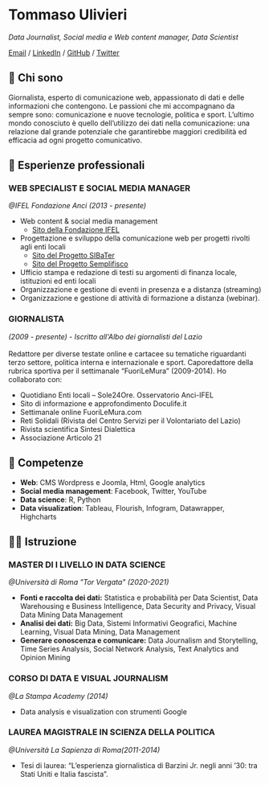 # Tommaso Ulivieri
_Data Journalist, Social media e Web content manager, Data Scientist_ <br>

[Email](mailto:tommaso.ulivieri@gmail.com) / [LinkedIn](https://www.linkedin.com/in/tommaso-ulivieri/) / [GitHub](https://github.com/TomUlivieri/) / [Twitter](https://twitter.com/TomUlivieri/) <br>

## 🧔 **Chi sono**<br>

Giornalista, esperto di comunicazione web, appassionato di dati e delle informazioni che contengono. Le passioni che mi accompagnano da sempre sono: comunicazione e nuove tecnologie, politica e sport. L’ultimo mondo conosciuto è quello dell’utilizzo dei dati nella comunicazione: una relazione dal grande potenziale che garantirebbe maggiori credibilità ed efficacia ad ogni progetto comunicativo.

## 	💼 **Esperienze professionali**<br>

### **WEB SPECIALIST E SOCIAL MEDIA MANAGER** <br>
*@IFEL Fondazione Anci (2013 - presente)*<br>
* Web content & social media management 
  * [Sito della Fondazione IFEL](https://www.fondazioneifel.it/ "IFEL Fondazione Anci")
* Progettazione e sviluppo della comunicazione web per progetti rivolti agli enti locali
  * [Sito del Progetto SIBaTer](https://www.sibater.it/ "Progetto SIBaTer")
  * [Sito del Progetto Semplifisco](https://semplifisco.fondazioneifel.it/ "Progetto Semplifisco")
* Ufficio stampa e redazione di testi su argomenti di finanza locale, istituzioni ed enti locali
* Organizzazione e gestione di eventi in presenza e a distanza (streaming)
* Organizzazione e gestione di attività di formazione a distanza (webinar).<br>

### **GIORNALISTA** <br> 
*(2009 - presente) - Iscritto all'Albo dei giornalisti del Lazio*<br>
<br>
Redattore per diverse testate online e cartacee su tematiche riguardanti terzo settore, politica interna e internazionale e sport. Caporedattore della rubrica sportiva per il settimanale “FuoriLeMura” (2009-2014). Ho collaborato con:
* Quotidiano Enti locali – Sole24Ore. Osservatorio Anci-IFEL
* Sito di informazione e approfondimento Doculife.it
* Settimanale online FuoriLeMura.com
* Reti Solidali (Rivista del Centro Servizi per il Volontariato del Lazio)
* Rivista scientifica Sintesi Dialettica
* Associazione Articolo 21

## 	🤹 **Competenze**<br>
* **Web**: CMS Wordpress e Joomla, Html, Google analytics
* **Social media management**: Facebook, Twitter, YouTube
* **Data science**: R, Python
* **Data visualization**: Tableau, Flourish, Infogram, Datawrapper, Highcharts

## 👨‍🎓 **Istruzione**<br>

### **MASTER DI I LIVELLO IN DATA SCIENCE** <br> 
*@Università di Roma "Tor Vergata" (2020-2021)*<br>
* **Fonti e raccolta dei dati:** Statistica e probabilità per Data Scientist, Data Warehousing e Business Intelligence, Data Security and Privacy, Visual Data Mining
Data Management
* **Analisi dei dati:** Big Data, Sistemi Informativi Geografici, Machine Learning, Visual Data Mining, Data Management
* **Generare conoscenza e comunicare:** Data Journalism and Storytelling, Time Series Analysis, Social Network Analysis, Text Analytics and Opinion Mining 

### **CORSO DI DATA E VISUAL JOURNALISM** <br> 
*@La Stampa Academy (2014)*<br>
* Data analysis e visualization con strumenti Google

### **LAUREA MAGISTRALE IN SCIENZA DELLA POLITICA** <br>  
*@Università La Sapienza di Roma(2011-2014)*<br>
* Tesi di laurea: “L’esperienza giornalistica di Barzini Jr. negli anni ’30: tra Stati Uniti e Italia fascista”.


